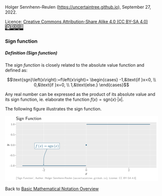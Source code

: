 Holger Sennhenn-Reulen (https://uncertaintree.github.io), September 27, 2022. 

Licence: [Creative Commons Attribution-Share Alike 4.0 (CC BY-SA 4.0)   <img src="https://github.com/uncertaintree/uncertaintree.github.io/blob/master/oer/cc_by_sa.png" width="60" height="20">](https://creativecommons.org/licenses/by-sa/4.0/)

### Sign function

##### Definition (Sign function)

The *sign function* is closely related to the absolute value function and defined as:

$$\text{sgn}\left(x\right):=f\left(x\right)=
\begin{cases}
-1,&\text{if }x<0,
\\
0,&\text{if }x=0,
\\
1,&\text{else.}
\end{cases}$$

Any real number can be expressed as the product of its absolute value and its sign function, ie. elaborate the function $f\left(x\right)=\text{sgn}\left(x\right)\cdot\vert x\vert$.

The following figure illustrates the sign function.

<img src="https://github.com/uncertaintree/uncertaintree.github.io/blob/master/oer/basic_mathematical_notation/sign.png">

Back to [Basic Mathematical Notation Overview](https://github.com/uncertaintree/uncertaintree.github.io/blob/master/oer/basic_mathematical_notation/00_index.md)
